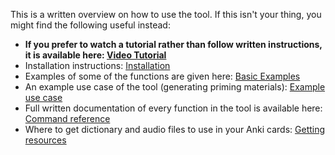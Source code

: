 This is a written overview on how to use the tool. If this isn't your thing, you might find the following useful instead:

- **If you prefer to watch a tutorial rather than follow written instructions, it is available here: [Video Tutorial](getting_started/video_tutorial.md)**
- Installation instructions: [Installation](getting_started/installation.md)
- Examples of some of the functions are given here: [Basic Examples](getting_started/example_commands.md)
- An example use case of the tool (generating priming materials): [Example use case](getting_started/example_use_case.md)
- Full written documentation of every function in the tool is available here: [Command reference](reference/command_reference.md)
- Where to get dictionary and audio files to use in your Anki cards: [Getting resources](getting_started/getting_resources.md)
